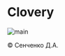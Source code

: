 # Clovery

![main](https://user-images.githubusercontent.com/114693652/198261405-d6316dbb-5e3a-4523-b456-dc3cedaf1714.png)

© Сенченко Д.А.
